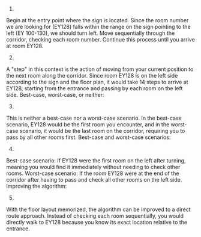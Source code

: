 1.

Begin at the entry point where the sign is located.
Since the room number we are looking for (EY128) falls within the range on the sign pointing to the left (EY 100-130), we should turn left.
Move sequentially through the corridor, checking each room number.
Continue this process until you arrive at room EY128.

2.

A "step" in this context is the action of moving from your current position to the next room along the corridor.
Since room EY128 is on the left side according to the sign and the floor plan, it would take 14 steps to arrive at EY128, starting from the entrance and passing by each room on the left side.
Best-case, worst-case, or neither:

3.

This is neither a best-case nor a worst-case scenario. In the best-case scenario, EY128 would be the first room you encounter, and in the worst-case scenario, it would be the last room on the corridor, requiring you to pass by all other rooms first.
Best-case and worst-case scenarios:

4.

Best-case scenario: If EY128 were the first room on the left after turning, meaning you would find it immediately without needing to check other rooms.
Worst-case scenario: If the room EY128 were at the end of the corridor after having to pass and check all other rooms on the left side.
Improving the algorithm:

5.

With the floor layout memorized, the algorithm can be improved to a direct route approach. Instead of checking each room sequentially, you would directly walk to EY128 because you know its exact location relative to the entrance.
